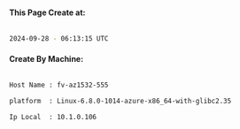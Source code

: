 
   
#### This Page Create at:

```bash

2024-09-28 - 06:13:15 UTC

```

#### Create By Machine:

```bash

Host Name : fv-az1532-555

platform  : Linux-6.8.0-1014-azure-x86_64-with-glibc2.35

Ip Local  : 10.1.0.106

```

